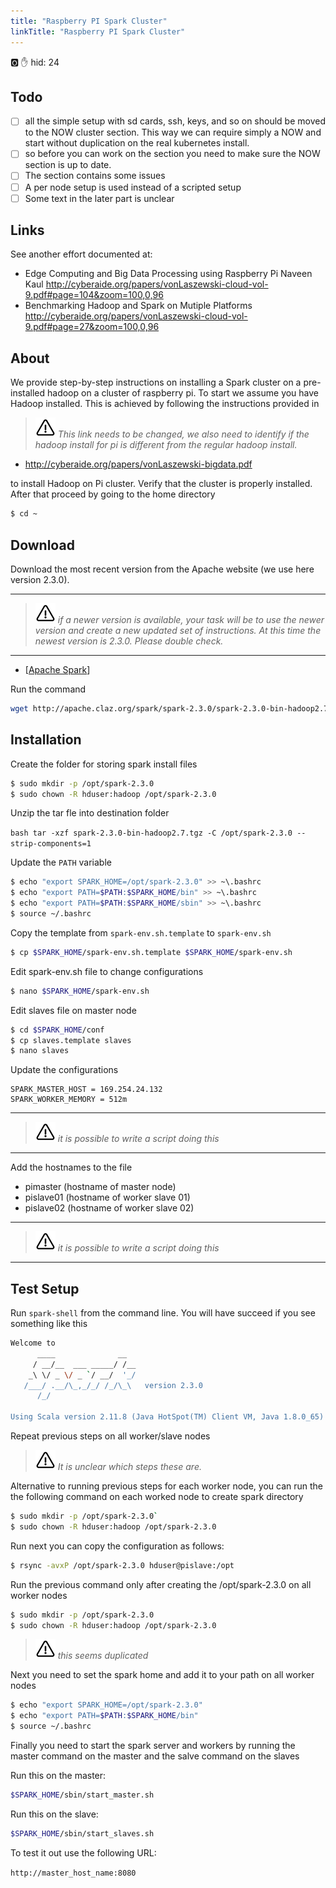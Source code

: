 ```yaml
---
title: "Raspberry PI Spark Cluster"
linkTitle: "Raspberry PI Spark Cluster"
---
```


:o2: :raised_hand: hid: 24

## Todo

- [ ] all the simple setup with sd cards, ssh, keys, and so on should be moved to the NOW cluster section. This way we can require simply a NOW and start without duplication on the real kubernetes install.
- [ ] so before you can work on the section you need to make sure the NOW section is up to date.
- [ ] The section contains some issues
- [ ] A per node setup is used instead of a scripted setup
- [ ] Some text in the later part is unclear

## Links

See another effort documented at:

* Edge Computing and Big Data Processing using Raspberry Pi
Naveen Kaul
<http://cyberaide.org/papers/vonLaszewski-cloud-vol-9.pdf#page=104&zoom=100,0,96>
* Benchmarking Hadoop and Spark on Mutiple Platforms
<http://cyberaide.org/papers/vonLaszewski-cloud-vol-9.pdf#page=27&zoom=100,0,96>


## About

We provide step-by-step instructions on installing a Spark cluster on
a pre-installed hadoop on a cluster of raspberry pi. To start we
assume you have Hadoop installed. This is achieved by following the
instructions provided
in

> ![Warning](../images/warning.png) *This link needs to be changed, we also need to identify if the hadoop
> install for pi is different from the regular hadoop install.*

* <http://cyberaide.org/papers/vonLaszewski-bigdata.pdf>

to
install Hadoop on Pi cluster. Verify that the cluster is properly
installed. After that proceed by going to the home directory

```bash
$ cd ~
```


## Download

Download the most recent version from the Apache website (we use here
version 2.3.0).

---

> ![Warning](../images/warning.png) *if a newer version is available, your task will be to use the
> newer version and create a new updated set of instructions. At this
> time the newest version is 2.3.0. Please double check.*

---

* [[Apache Spark](https://www.apache.org/dyn/closer.lua/spark/spark-2.3.0/spark-2.3.0-bin-hadoop2.7.tgz)]

Run the command

```bash
wget http://apache.claz.org/spark/spark-2.3.0/spark-2.3.0-bin-hadoop2.7.tgz
```

## Installation

Create the folder for storing spark install files

```bash
$ sudo mkdir -p /opt/spark-2.3.0
$ sudo chown -R hduser:hadoop /opt/spark-2.3.0
```

Unzip the tar fle into destination folder

```bash tar -xzf spark-2.3.0-bin-hadoop2.7.tgz -C /opt/spark-2.3.0 --strip-components=1 ```

Update the `PATH` variable

```bash
$ echo "export SPARK_HOME=/opt/spark-2.3.0" >> ~\.bashrc
$ echo "export PATH=$PATH:$SPARK_HOME/bin" >> ~\.bashrc
$ echo "export PATH=$PATH:$SPARK_HOME/sbin" >> ~\.bashrc
$ source ~/.bashrc
```

Copy the template from `spark-env.sh.template` to `spark-env.sh`

```bash
$ cp $SPARK_HOME/spark-env.sh.template $SPARK_HOME/spark-env.sh
```

Edit spark-env.sh file to change configurations


```bash
$ nano $SPARK_HOME/spark-env.sh
```

Edit slaves file on master node

```bash
$ cd $SPARK_HOME/conf
$ cp slaves.template slaves
$ nano slaves
```

Update the configurations

```
SPARK_MASTER_HOST = 169.254.24.132
SPARK_WORKER_MEMORY = 512m
```

---

> ![Warning](../images/warning.png) *it is possible to write a script doing this*

---


Add the hostnames to the file

* pimaster (hostname of master node)
* pislave01 (hostname of worker slave 01)
* pislave02 (hostname of worker slave 02)

---

> ![Warning](../images/warning.png) *it is possible to write a script doing this*

---

## Test Setup

Run `spark-shell` from the command line. You will have succeed if you
see something like this

```bash
Welcome to
      ____              __
     / __/__  ___ _____/ /__
    _\ \/ _ \/ _ `/ __/  '_/
   /___/ .__/\_,_/_/ /_/\_\   version 2.3.0
      /_/

Using Scala version 2.11.8 (Java HotSpot(TM) Client VM, Java 1.8.0_65)
```

Repeat previous steps on all worker/slave nodes

> ![Warning](../images/warning.png) *It is unclear which steps these are.*

Alternative to running previous steps for each worker node, you can run
the the following command on each worked node to create spark directory

```bash
$ sudo mkdir -p /opt/spark-2.3.0`
$ sudo chown -R hduser:hadoop /opt/spark-2.3.0
```

Run next you can copy the configuration as follows:

``` bash
$ rsync -avxP /opt/spark-2.3.0 hduser@pislave:/opt
```

Run the previous command only after creating the /opt/spark-2.3.0 on
all worker nodes

```bash
$ sudo mkdir -p /opt/spark-2.3.0
$ sudo chown -R hduser:hadoop /opt/spark-2.3.0
```

> ![Warning](../images/warning.png) *this seems duplicated*

Next you need to set the spark home and add it to your path on all
worker nodes

```bash
$ echo "export SPARK_HOME=/opt/spark-2.3.0"
$ echo "export PATH=$PATH:$SPARK_HOME/bin"
$ source ~/.bashrc
```

Finally you need to start the spark server and workers by running the
master command on the master and the salve command on the slaves

Run this on the master:

```bash
$SPARK_HOME/sbin/start_master.sh
```
Run this on the slave:

```bash
$SPARK_HOME/sbin/start_slaves.sh
```

To test it out use the following URL:

```http://master_host_name:8080```

